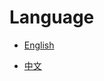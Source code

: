 # Language

- [English](https://github.com/MeowServer/HintServiceMeow/blob/main/ReadMe/README_en.md)

- [中文](https://github.com/MeowServer/HintServiceMeow/blob/main/ReadMe/README_zh.md)
